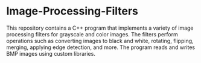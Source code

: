 # Image-Processing-Filters
This repository contains a C++ program that implements a variety of image processing filters for grayscale and color images. The filters perform operations such as converting images to black and white, rotating, flipping, merging, applying edge detection, and more. The program reads and writes BMP images using custom libraries.
